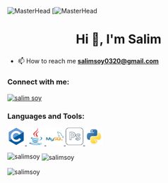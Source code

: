 ![MasterHead](https://wallpapers.com/downloads/high/technology-linkedin-background-dce01jsbpnn0z2ej.webp)
[![MasterHead](https://wallpapers.com/downloads/high/technology-linkedin-background-dce01jsbpnn0z2ej.webp)
<h1 align="center">Hi 👋, I'm Salim</h1>
<h3 align="center"></h3>

- 📫 How to reach me **salimsoy0320@gmail.com**

<h3 align="left">Connect with me:</h3>
<p align="left">
<a href="https://linkedin.com/in/salim-soy-035879296" target="blank"><img align="center" src="https://raw.githubusercontent.com/rahuldkjain/github-profile-readme-generator/master/src/images/icons/Social/linked-in-alt.svg" alt="salim soy" height="30" width="40" /></a>
</p>

<h3 align="left">Languages and Tools:</h3>
<p align="left"> <a href="https://www.cprogramming.com/" target="_blank" rel="noreferrer"> <img src="https://raw.githubusercontent.com/devicons/devicon/master/icons/c/c-original.svg" alt="c" width="40" height="40"/> </a> <a href="https://www.java.com" target="_blank" rel="noreferrer"> <img src="https://raw.githubusercontent.com/devicons/devicon/master/icons/java/java-original.svg" alt="java" width="40" height="40"/> </a> <a href="https://www.mysql.com/" target="_blank" rel="noreferrer"> <img src="https://raw.githubusercontent.com/devicons/devicon/master/icons/mysql/mysql-original-wordmark.svg" alt="mysql" width="40" height="40"/> </a> <a href="https://www.photoshop.com/en" target="_blank" rel="noreferrer"> <img src="https://raw.githubusercontent.com/devicons/devicon/master/icons/photoshop/photoshop-line.svg" alt="photoshop" width="40" height="40"/> </a> <a href="https://www.python.org" target="_blank" rel="noreferrer"> <img src="https://raw.githubusercontent.com/devicons/devicon/master/icons/python/python-original.svg" alt="python" width="40" height="40"/> </a> </p>

<p><img align="left" src="https://github-readme-stats.vercel.app/api/top-langs?username=salimsoy&show_icons=true&locale=en&layout=compact" alt="salimsoy" /></p>

<p>&nbsp;<img align="center" src="https://github-readme-stats.vercel.app/api?username=salimsoy&show_icons=true&locale=en" alt="salimsoy" /></p>

<p><img align="center" src="https://github-readme-streak-stats.herokuapp.com/?user=salimsoy&" alt="salimsoy" /></p>
